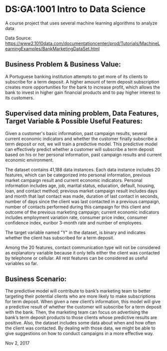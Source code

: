 # DS:GA:1001 Intro to Data Science
A course project that uses several machine learning algorithms to analyze data

Data Source: https://www2.1010data.com/documentationcenter/prod/Tutorials/MachineLearningExamples/BankMarketingDataSet.html

## Business Problem & Business Value: 

A Portuguese banking institution attempts to get more of its clients to subscribe for a term deposit. A higher amount of term deposit subscription creates more opportunities for the bank to increase profit, which allows the bank to invest in higher gain financial products and to pay higher interest to its customers. 

## Supervised data mining problem, Data Features, Target Variable & Possible Useful Features:

Given a customer's basic information, past campaign results, several current economic indicators and whether the customer finally subscribe a term deposit or not, we will train a predictive model. This predictive model can effectively predict whether a customer will subscribe a term deposit based on his or her personal information, past campaign results and current economic environment.

The dataset contains 41,188 data instances. Each data instance includes 20 features, which can be categorized into personal information, previous market campaign result and current economic indicators. Personal information includes age, job, marital status, education, default, housing, loan, and contact method; previous market campaign result includes days and month that last contact was made, duration of last contact in seconds, number of days since the client was last contacted in a previous campaign, number of contacts performed during this campaign for this client and outcome of the previous marketing campaign; current economic indicators includes employment variation rate, consumer price index, consumer confidence index, euribor 3-month rate and number of employees.

The target variable named "Y" in the dataset, is binary and indicates whether the client has subscribed for a term deposit. 

Among the 20 features, contact communication type will not be considered as explanatory variable because it only tells either the client was contacted by telephone or cellular. All rest features can be considered as useful variables so far. 

## Business Scenario:

The predictive model will contribute to bank’s marketing team to better targeting their potential clients who are more likely to make subscriptions for term deposit. When given a new client’s information, this model will give a predictive result of whether the customer will subscribe for a term deposit with the bank. Then, the marketing team can focus on advertising the bank’s term deposit products to those clients whose predictive results are positive. Also, the dataset includes some data about when and how often the client was contacted. By dealing with those data, we might be able to give suggestions on how to conduct campaigns in a more effective way.

Nov 2, 2017
